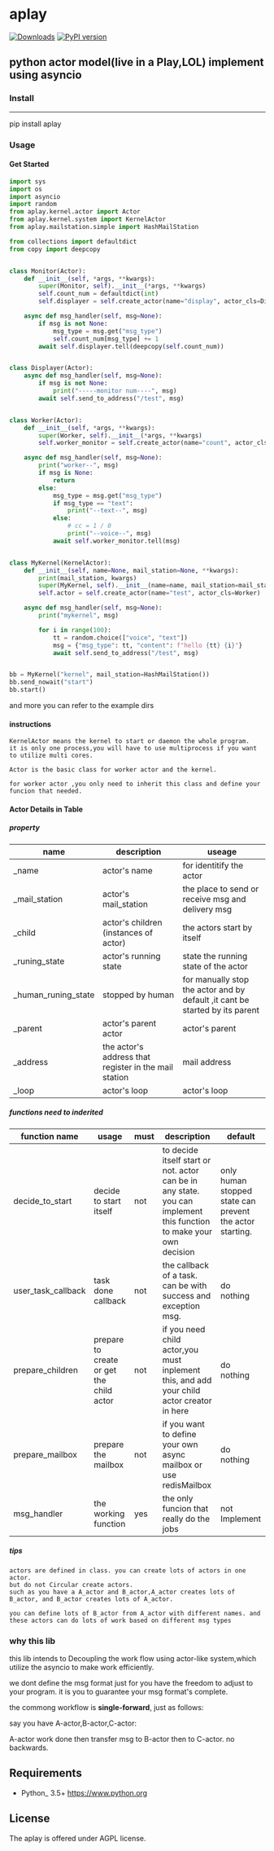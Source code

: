 # aplay
[![Downloads](https://pepy.tech/badge/aplay)](https://pepy.tech/project/aplay)
[![PyPI version](https://badge.fury.io/py/aplay.svg)](https://badge.fury.io/py/aplay)

## **python actor model(live in a Play,LOL) implement using asyncio**


### Install

--------------

pip install aplay


### Usage

#### Get Started

```python
import sys
import os
import asyncio
import random
from aplay.kernel.actor import Actor
from aplay.kernel.system import KernelActor
from aplay.mailstation.simple import HashMailStation

from collections import defaultdict
from copy import deepcopy


class Monitor(Actor):
    def __init__(self, *args, **kwargs):
        super(Monitor, self).__init__(*args, **kwargs)
        self.count_num = defaultdict(int)
        self.displayer = self.create_actor(name="display", actor_cls=Displayer)

    async def msg_handler(self, msg=None):
        if msg is not None:
            msg_type = msg.get("msg_type")
            self.count_num[msg_type] += 1
        await self.displayer.tell(deepcopy(self.count_num))


class Displayer(Actor):
    async def msg_handler(self, msg=None):
        if msg is not None:
            print("-----monitor num----", msg)
        await self.send_to_address("/test", msg)


class Worker(Actor):
    def __init__(self, *args, **kwargs):
        super(Worker, self).__init__(*args, **kwargs)
        self.worker_monitor = self.create_actor(name="count", actor_cls=Monitor)

    async def msg_handler(self, msg=None):
        print("worker--", msg)
        if msg is None:
            return
        else:
            msg_type = msg.get("msg_type")
            if msg_type == "text":
                print("--text--", msg)
            else:
                # cc = 1 / 0
                print("--voice--", msg)
            await self.worker_monitor.tell(msg)


class MyKernel(KernelActor):
    def __init__(self, name=None, mail_station=None, **kwargs):
        print(mail_station, kwargs)
        super(MyKernel, self).__init__(name=name, mail_station=mail_station, **kwargs)
        self.actor = self.create_actor(name="test", actor_cls=Worker)

    async def msg_handler(self, msg=None):
        print("mykernel", msg)

        for i in range(100):
            tt = random.choice(["voice", "text"])
            msg = {"msg_type": tt, "content": f"hello {tt} {i}"}
            await self.send_to_address("/test", msg)


bb = MyKernel("kernel", mail_station=HashMailStation())
bb.send_nowait("start")
bb.start()
```

and more you can refer to the example dirs


#### instructions

    KernelActor means the kernel to start or daemon the whole program. 
    it is only one process,you will have to use multiprocess if you want to utilize multi cores.

    Actor is the basic class for worker actor and the kernel.

    for worker actor ,you only need to inherit this class and define your funcion that needed. 

#### Actor Details in Table

##### property
name|description|useage
-|-|-
_name|actor's name|for identitify the actor
_mail_station|actor's mail_station|the place to send or receive msg and delivery msg
_child|actor's children (instances of actor)|the actors start by itself
_runing_state|actor's running state|state the running state of the actor
_human_runing_state|stopped by human|for manually stop the actor and by default ,it cant be started by its parent
_parent|actor's parent actor|actor's parent
_address|the actor's address that register in the mail station| mail address
_loop|actor's loop|actor's loop

##### functions need to inderited

function name|usage|must|description|default
-|-|-|-|-
decide_to_start|decide to start itself|not| to decide itself start or not. actor can be in any state.  you can implement this function to make your own decision|only human stopped state can prevent the actor starting.
user_task_callback|task done callback|not|the callback of a task. can be with success and exception msg. | do nothing
prepare_children|prepare to create or get the child actor|not|if you need child actor,you must inplement this, and add your child actor creator in here| do nothing
prepare_mailbox|prepare the mailbox|not| if you want to define your own async mailbox or use redisMailbox|do nothing
msg_handler|the working function|yes|the only funcion that really do the jobs| not Implement

##### tips
    actors are defined in class. you can create lots of actors in one actor.
    but do not Circular create actors. 
    such as you have a A_actor and B_actor,A_actor creates lots of B_actor, and B_actor creates lots of A_actor.

    you can define lots of B_actor from A_actor with different names. and these actors can do lots of work based on different msg types

### why this lib

this lib intends to Decoupling the work flow using actor-like system,which utilize the asyncio to make work efficiently.

we dont define the msg format just for you have the freedom to adjust to your program. it is you to guarantee your msg format's complete.

the commong workflow is **single-forward**, just as follows:

say you have A-actor,B-actor,C-actor:

A-actor work done then transfer msg to B-actor then to C-actor. no backwards.


Requirements
------------

* Python_ 3.5+  https://www.python.org

License
-------

The aplay is offered under AGPL license.
